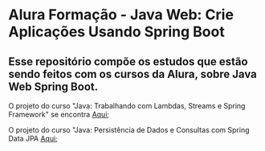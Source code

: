 # Alura Formação - Java Web: Crie Aplicações Usando Spring Boot
## Esse repositório compõe os estudos que estão sendo feitos com os cursos da Alura, sobre Java Web Spring Boot.

O projeto do curso "Java: Trabalhando com Lambdas, Streams e Spring Framework" se encontra [Aqui](https://github.com/matheus-vsm/AluraScreenMatchJavaSpringCourse/tree/Java---Trabalhando-com-Lambdas%2C-Streams-e-Spring-Framework);

O projeto do curso "Java: Persistência de Dados e Consultas com Spring Data JPA [Aqui](https://github.com/matheus-vsm/AluraScreenMatchJavaSpringCourse/tree/Java---Persist%C3%AAncia-de-Dados-e-Consultas-com-Spring-Data-JPA);